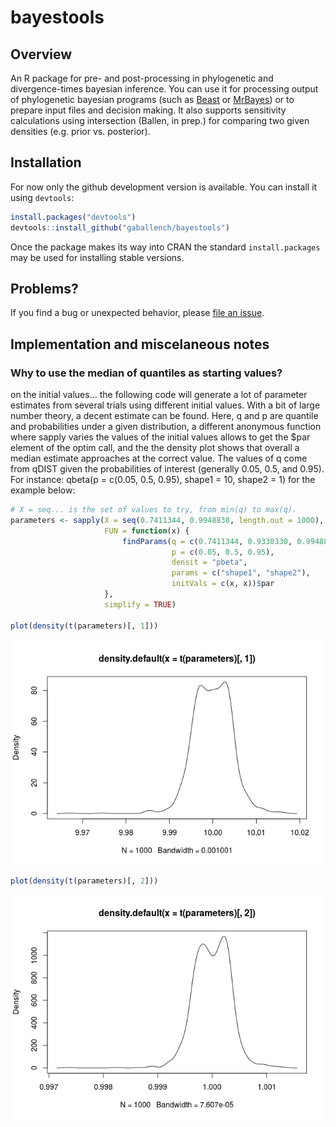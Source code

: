 
<!-- README.md is generated from README.Rmd. Please edit that file -->
bayestools
==========

Overview
--------

An R package for pre- and post-processing in phylogenetic and divergence-times bayesian inference. You can use it for processing output of phylogenetic bayesian programs (such as [Beast](https://www.beast2.org/) or [MrBayes](http://nbisweden.github.io/MrBayes/index.html)) or to prepare input files and decision making. It also supports sensitivity calculations using intersection (Ballen, in prep.) for comparing two given densities (e.g. prior vs. posterior).

Installation
------------

For now only the github development version is available. You can install it using `devtools`:

``` r
install.packages("devtools")
devtools::install_github("gaballench/bayestools")
```

Once the package makes its way into CRAN the standard `install.packages` may be used for installing stable versions.

Problems?
---------

If you find a bug or unexpected behavior, please [file an issue](https://github.com/gaballench/bayestools/issues).

Implementation and miscelaneous notes
-------------------------------------

### Why to use the median of quantiles as starting values?

on the initial values... the following code will generate a lot of parameter estimates from several trials using different initial values. With a bit of large number theory, a decent estimate can be found. Here, q and p are quantile and probabilities under a given distribution, a different anonymous function where sapply varies the values of the initial values allows to get the $par element of the optim call, and the the density plot shows that overall a median estimate approaches at the correct value. The values of q come from qDIST given the probabilities of interest (generally 0.05, 0.5, and 0.95). For instance: qbeta(p = c(0.05, 0.5, 0.95), shape1 = 10, shape2 = 1) for the example below:

``` r
# X = seq... is the set of values to try, from min(q) to max(q). 
parameters <- sapply(X = seq(0.7411344, 0.9948838, length.out = 1000),
                     FUN = function(x) {
                         findParams(q = c(0.7411344, 0.9330330, 0.9948838),
                                    p = c(0.05, 0.5, 0.95),
                                    densit = "pbeta",
                                    params = c("shape1", "shape2"),
                                    initVals = c(x, x))$par
                     },
                     simplify = TRUE)

plot(density(t(parameters)[, 1]))
```

![](man/figures/README-unnamed-chunk-4-1.png)

``` r
plot(density(t(parameters)[, 2]))
```

![](man/figures/README-unnamed-chunk-4-2.png)
